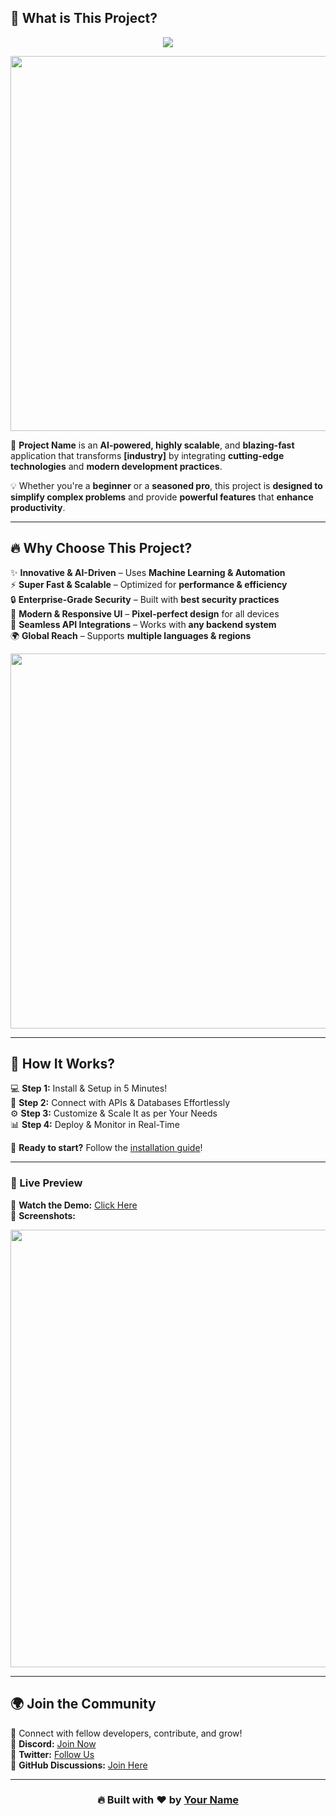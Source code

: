 ## 🌟 **What is This Project?**
<p align="center">
  <img src="https://readme-typing-svg.herokuapp.com?font=Fira+Code&size=22&pause=500&color=00FF00&center=true&vCenter=true&width=700&lines=🚀+Revolutionizing+Tech!;💡+AI-Powered+Innovation!;🔥+Fast%2C+Secure%2C+Scalable!;🌍+Built+for+Developers!">
</p>

<p align="center">
  <img src="https://media.giphy.com/media/S3PBwM6yqbm8g/giphy.gif" width="600">
</p>

🚀 **Project Name** is an **AI-powered, highly scalable**, and **blazing-fast** application that transforms **[industry]** by integrating **cutting-edge technologies** and **modern development practices**.  

💡 Whether you're a **beginner** or a **seasoned pro**, this project is **designed to simplify complex problems** and provide **powerful features** that **enhance productivity**.  

---

## 🔥 **Why Choose This Project?**
✨ **Innovative & AI-Driven** – Uses **Machine Learning & Automation**  
⚡ **Super Fast & Scalable** – Optimized for **performance & efficiency**  
🔒 **Enterprise-Grade Security** – Built with **best security practices**  
🎨 **Modern & Responsive UI** – **Pixel-perfect design** for all devices  
🔌 **Seamless API Integrations** – Works with **any backend system**  
🌍 **Global Reach** – Supports **multiple languages & regions**  

<p align="center">
  <img src="https://media.giphy.com/media/26gR0YqFZJbxLf4Sk/giphy.gif" width="600">
</p>

---

## 🚀 **How It Works?**
💻 **Step 1:** Install & Setup in 5 Minutes!  
🔗 **Step 2:** Connect with APIs & Databases Effortlessly  
⚙️ **Step 3:** Customize & Scale It as per Your Needs  
📊 **Step 4:** Deploy & Monitor in Real-Time  

🚀 **Ready to start?** Follow the [installation guide](#installation-guide)!  

---

### **🌟 Live Preview**
🎥 **Watch the Demo:** [Click Here](https://your-demo-link.com)  
📸 **Screenshots:**  

<p align="center">
  <img src="https://github.com/your-username/your-repo/assets/demo-screenshot.png" width="700"/>
</p>

---

## 🌍 **Join the Community**
💬 Connect with fellow developers, contribute, and grow!  
🔗 **Discord:** [Join Now](https://discord.gg/example)  
📢 **Twitter:** [Follow Us](https://twitter.com/example)  
👥 **GitHub Discussions:** [Join Here](https://github.com/your-username/your-repo/discussions)  

---

<h3 align="center">🔥 Built with ❤️ by <a href="https://github.com/your-username">Your Name</a></h3>
